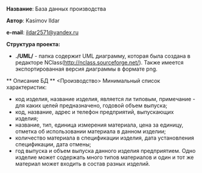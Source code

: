 **Название**:	База данных производства

**Автор**:		Kasimov Ildar

**e-mail**:		ildar2571@yandex.ru

**Структура проекта:**

- __./UML/__ - папка содержит UML диаграмму, которая была создана в редакторе NClass(http://nclass.sourceforge.net/). Также имеется экспортированная версия диаграммы в формате png.

** Описание БД **
<Производство>
Минимальный список характеристик:
- код изделия, название изделия, является ли типовым, примечание - для каких
   целей предназначено, годовой объем выпуска;
- код, название, адрес и телефон предприятий, выпускающих изделия;
- название, тип, единица измерения материала, цена за единицу, отметка об
   использовании материала в данном изделии;
- количество материала в спецификации изделия, дата установления
спецификации,
   дата отмены;
- год выпуска и объем выпуска данного изделия предприятием.
Одно изделие может содержать много типов материалов и один и тот же материал
может входить в состав разных изделий.